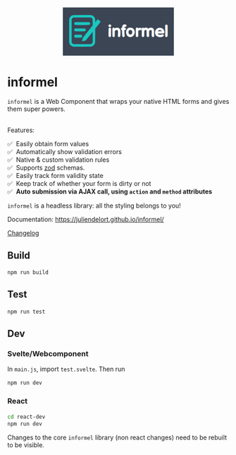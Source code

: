 <a href="https://juliendelort.github.io/informel/">
  <p align="center">
    <img src="https://github.com/juliendelort/informel/blob/main/logo.png" width="50%" alt="logo" />
  </p>
</a>


# informel
`informel` is a Web Component that wraps your native HTML forms and gives them super powers.

<br />
Features:

✅ &nbsp;Easily obtain form values  
✅ &nbsp;Automatically show validation errors  
✅ &nbsp;Native & custom validation rules  
✅ &nbsp;Supports [zod](https://github.com/colinhacks/zod) schemas.  
✅ &nbsp;Easily track form validity state  
✅ &nbsp;Keep track of whether your form is dirty or not  
✅ &nbsp;**Auto submission via AJAX call, using `action` and `method` attributes**

`informel` is a headless library: all the styling belongs to you!

Documentation: https://juliendelort.github.io/informel/

[Changelog](https://github.com/juliendelort/informel/blob/main/CHANGELOG.md) 


## Build

```bash
npm run build
```

## Test

```bash
npm run test
```

## Dev

### Svelte/Webcomponent

In `main.js`, import `test.svelte`. Then run
  
```bash
npm run dev
```

### React

```bash
cd react-dev
npm run dev
```

Changes to the core `informel` library (non react changes) need to be rebuilt to be visible.
